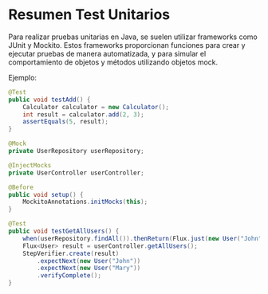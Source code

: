 # Resumen Test Unitarios

Para realizar pruebas unitarias en Java, se suelen utilizar frameworks como JUnit y Mockito. Estos frameworks proporcionan funciones para crear y ejecutar pruebas de manera automatizada, y para simular el comportamiento de objetos y métodos utilizando objetos mock.

Ejemplo:

```java
@Test
public void testAdd() {
    Calculator calculator = new Calculator();
    int result = calculator.add(2, 3);
    assertEquals(5, result);
}

@Mock
private UserRepository userRepository;

@InjectMocks
private UserController userController;

@Before
public void setup() {
    MockitoAnnotations.initMocks(this);
}

@Test
public void testGetAllUsers() {
    when(userRepository.findAll()).thenReturn(Flux.just(new User("John"), new User("Mary")));
    Flux<User> result = userController.getAllUsers();
    StepVerifier.create(result)
        .expectNext(new User("John"))
        .expectNext(new User("Mary"))
        .verifyComplete();
}
```